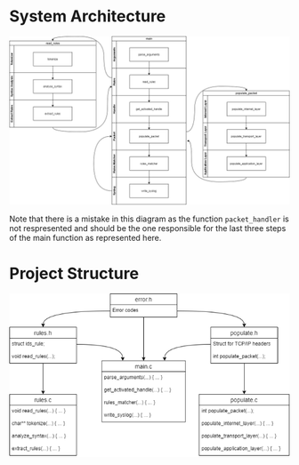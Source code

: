 
# System Architecture

![picture of the architecture of the system](./images/software-architecture.png)

Note that there is a mistake in this diagram as the function `packet_handler` is not respresented and should be the one responsible for the last three steps of the main function as represented here.

# Project Structure

![picture of the project structure](./images/project-structure.png)
